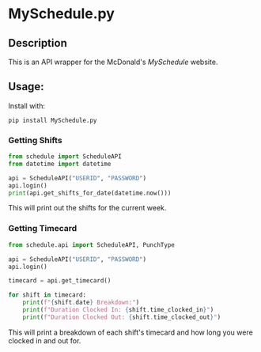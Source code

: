 # MySchedule.py

## Description
This is an API wrapper for the McDonald's *MySchedule* website.

## Usage:

Install with:
```
pip install MySchedule.py
```

### Getting Shifts

```python
from schedule import ScheduleAPI
from datetime import datetime

api = ScheduleAPI("USERID", "PASSWORD")
api.login()
print(api.get_shifts_for_date(datetime.now()))
```
This will print out the shifts for the current week.


### Getting Timecard
```py
from schedule.api import ScheduleAPI, PunchType

api = ScheduleAPI("USERID", "PASSWORD")
api.login()

timecard = api.get_timecard()

for shift in timecard:
    print(f"{shift.date} Breakdown:")
    print(f"Duration Clocked In: {shift.time_clocked_in}")
    print(f"Duration Clocked Out: {shift.time_clocked_out}")
```
This will print a breakdown of each shift's timecard and how long you were clocked in and out for.